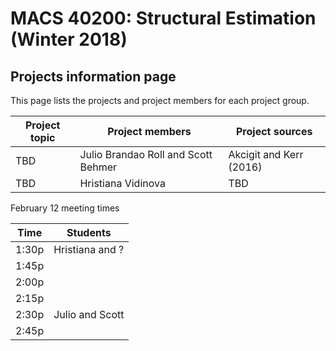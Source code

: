 # MACS 40200: Structural Estimation (Winter 2018) #

## Projects information page ##

This page lists the projects and project members for each project group.

| Project topic         | Project members                     | Project sources         |
|-----------------------|-------------------------------------|-------------------------|
| TBD                   | Julio Brandao Roll and Scott Behmer | Akcigit and Kerr (2016) |
| TBD                   | Hristiana Vidinova                  | TBD                     |

February 12 meeting times

| Time  | Students        |
|-------|-----------------|
| 1:30p | Hristiana and ? |
| 1:45p |                 |
| 2:00p |                 |
| 2:15p |                 |
| 2:30p | Julio and Scott | 
| 2:45p |                 |
